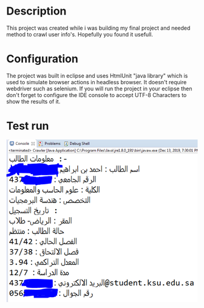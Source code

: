 # Description
This project was created while i was building my final project and needed method to crawl user info's.
Hopefully you found it usefull.

# Configuration
The project was built in eclipse and uses HtmlUnit "java library" which is used to simulate browser actions in
headless browser. It doesn't require webdriver such as selenium.
If you will run the project in your eclipse then don't forget to configure the IDE console to accept UTF-8 Characters
to show the results of it.

# Test run
![test run](https://raw.githubusercontent.com/ahmadim98/edugateCrawler/src/edugateCrawler.PNG)
